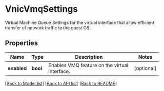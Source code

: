 # VnicVmqSettings

Virtual Machine Queue Settings for the virtual interface that allow efficient transfer of network traffic to the guest OS. 
## Properties
Name | Type | Description | Notes
------------ | ------------- | ------------- | -------------
**enabled** | **bool** | Enables VMQ feature on the virtual interface.    | [optional] 

[[Back to Model list]](../README.md#documentation-for-models) [[Back to API list]](../README.md#documentation-for-api-endpoints) [[Back to README]](../README.md)


